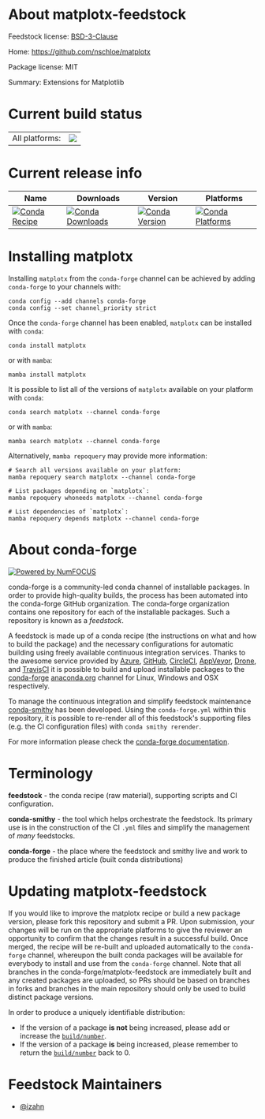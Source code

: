 About matplotx-feedstock
========================

Feedstock license: [BSD-3-Clause](https://github.com/conda-forge/matplotx-feedstock/blob/main/LICENSE.txt)

Home: https://github.com/nschloe/matplotx

Package license: MIT

Summary: Extensions for Matplotlib

Current build status
====================


<table><tr><td>All platforms:</td>
    <td>
      <a href="https://dev.azure.com/conda-forge/feedstock-builds/_build/latest?definitionId=14729&branchName=main">
        <img src="https://dev.azure.com/conda-forge/feedstock-builds/_apis/build/status/matplotx-feedstock?branchName=main">
      </a>
    </td>
  </tr>
</table>

Current release info
====================

| Name | Downloads | Version | Platforms |
| --- | --- | --- | --- |
| [![Conda Recipe](https://img.shields.io/badge/recipe-matplotx-green.svg)](https://anaconda.org/conda-forge/matplotx) | [![Conda Downloads](https://img.shields.io/conda/dn/conda-forge/matplotx.svg)](https://anaconda.org/conda-forge/matplotx) | [![Conda Version](https://img.shields.io/conda/vn/conda-forge/matplotx.svg)](https://anaconda.org/conda-forge/matplotx) | [![Conda Platforms](https://img.shields.io/conda/pn/conda-forge/matplotx.svg)](https://anaconda.org/conda-forge/matplotx) |

Installing matplotx
===================

Installing `matplotx` from the `conda-forge` channel can be achieved by adding `conda-forge` to your channels with:

```
conda config --add channels conda-forge
conda config --set channel_priority strict
```

Once the `conda-forge` channel has been enabled, `matplotx` can be installed with `conda`:

```
conda install matplotx
```

or with `mamba`:

```
mamba install matplotx
```

It is possible to list all of the versions of `matplotx` available on your platform with `conda`:

```
conda search matplotx --channel conda-forge
```

or with `mamba`:

```
mamba search matplotx --channel conda-forge
```

Alternatively, `mamba repoquery` may provide more information:

```
# Search all versions available on your platform:
mamba repoquery search matplotx --channel conda-forge

# List packages depending on `matplotx`:
mamba repoquery whoneeds matplotx --channel conda-forge

# List dependencies of `matplotx`:
mamba repoquery depends matplotx --channel conda-forge
```


About conda-forge
=================

[![Powered by
NumFOCUS](https://img.shields.io/badge/powered%20by-NumFOCUS-orange.svg?style=flat&colorA=E1523D&colorB=007D8A)](https://numfocus.org)

conda-forge is a community-led conda channel of installable packages.
In order to provide high-quality builds, the process has been automated into the
conda-forge GitHub organization. The conda-forge organization contains one repository
for each of the installable packages. Such a repository is known as a *feedstock*.

A feedstock is made up of a conda recipe (the instructions on what and how to build
the package) and the necessary configurations for automatic building using freely
available continuous integration services. Thanks to the awesome service provided by
[Azure](https://azure.microsoft.com/en-us/services/devops/), [GitHub](https://github.com/),
[CircleCI](https://circleci.com/), [AppVeyor](https://www.appveyor.com/),
[Drone](https://cloud.drone.io/welcome), and [TravisCI](https://travis-ci.com/)
it is possible to build and upload installable packages to the
[conda-forge](https://anaconda.org/conda-forge) [anaconda.org](https://anaconda.org/)
channel for Linux, Windows and OSX respectively.

To manage the continuous integration and simplify feedstock maintenance
[conda-smithy](https://github.com/conda-forge/conda-smithy) has been developed.
Using the ``conda-forge.yml`` within this repository, it is possible to re-render all of
this feedstock's supporting files (e.g. the CI configuration files) with ``conda smithy rerender``.

For more information please check the [conda-forge documentation](https://conda-forge.org/docs/).

Terminology
===========

**feedstock** - the conda recipe (raw material), supporting scripts and CI configuration.

**conda-smithy** - the tool which helps orchestrate the feedstock.
                   Its primary use is in the construction of the CI ``.yml`` files
                   and simplify the management of *many* feedstocks.

**conda-forge** - the place where the feedstock and smithy live and work to
                  produce the finished article (built conda distributions)


Updating matplotx-feedstock
===========================

If you would like to improve the matplotx recipe or build a new
package version, please fork this repository and submit a PR. Upon submission,
your changes will be run on the appropriate platforms to give the reviewer an
opportunity to confirm that the changes result in a successful build. Once
merged, the recipe will be re-built and uploaded automatically to the
`conda-forge` channel, whereupon the built conda packages will be available for
everybody to install and use from the `conda-forge` channel.
Note that all branches in the conda-forge/matplotx-feedstock are
immediately built and any created packages are uploaded, so PRs should be based
on branches in forks and branches in the main repository should only be used to
build distinct package versions.

In order to produce a uniquely identifiable distribution:
 * If the version of a package **is not** being increased, please add or increase
   the [``build/number``](https://docs.conda.io/projects/conda-build/en/latest/resources/define-metadata.html#build-number-and-string).
 * If the version of a package **is** being increased, please remember to return
   the [``build/number``](https://docs.conda.io/projects/conda-build/en/latest/resources/define-metadata.html#build-number-and-string)
   back to 0.

Feedstock Maintainers
=====================

* [@izahn](https://github.com/izahn/)

